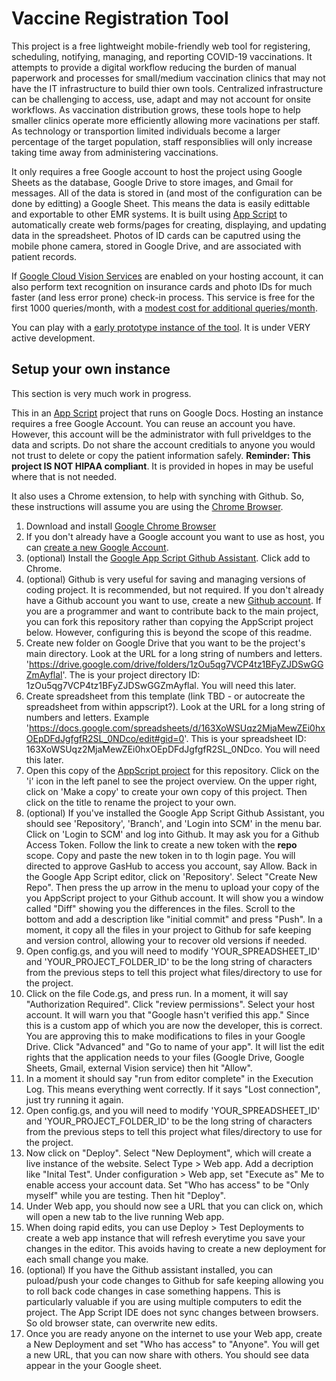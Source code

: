 # Vaccine Registration Tool

This project is a free lightweight mobile-friendly web tool for registering, scheduling, notifying, managing, and reporting COVID-19 vaccinations.  It attempts to provide a digital workflow reducing the burden of manual paperwork and processes for small/medium vaccination clinics that may not have the IT infrastructure to build thier own tools. Centralized infrastructure can be challenging to access, use, adapt and may not account for onsite workflows.  As vaccination distribution grows, these tools hope to help smaller clinics operate more efficiently allowing more vacinations per staff.  As technology or transportion limited individuals become a larger percentage of the target population, staff responsiblies will only increase taking time away from administering vaccinations.

It only requires a free Google account to host the project using Google Sheets as the database, Google Drive to store images, and Gmail for messages.  All of the data is stored in (and most of the configuration can be done by editting) a Google Sheet. This means the data is easily edittable and exportable to other EMR systems. It is built using [App Script](https://developers.google.com/apps-script) to automatically create web forms/pages for creating, displaying, and updating data in the spreadsheet. Photos of ID cards can be caputred using the mobile phone camera, stored in Google Drive, and are associated with patient records.

If [Google Cloud Vision Services](https://cloud.google.com/vision) are enabled on your hosting account, it can also perform text recognition on insurance cards and photo IDs for much faster (and less error prone) check-in process.  This service is free for the first 1000 queries/month, with a [modest cost for additional queries/month](https://cloud.google.com/vision/pricing).

You can play with a [early prototype instance of the tool](https://script.google.com/macros/s/AKfycbwM92Cxn9iD-ePMKojsJS0RhWIcCZBfn_h50M8RgHiR2rJxIM6dIUzLEX-ojEIYcAisuQ/exec).  It is under VERY active development.

## Setup your own instance

This section is very much work in progress.

This in an [App Script](https://developers.google.com/apps-script) project that runs on Google Docs.  Hosting an instance requires a free Google Account.   You can reuse an account you have. However, this account will be the administrator with full priveldges to the data and scripts.  Do not share the account creditials to anyone you would not trust to delete or copy the patient information safely.  **Reminder: This project IS NOT HIPAA compliant**.  It is provided in hopes in may be useful where that is not needed.

It also uses a Chrome extension, to help with synching with Github.  So, these instructions will assume you are using the [Chrome Browser](https://www.google.com/chrome).

1. Download and install [Google Chrome Browser](https://www.google.com/chrome)
2. If you don't already have a Google account you want to use as host, you can [create a new Google Account](https://accounts.google.com/signup).
3. (optional) Install the [Google App Script Github Assistant](https://chrome.google.com/webstore/detail/google-apps-script-github/lfjcgcmkmjjlieihflfhjopckgpelofo).  Click add to Chrome.
4. (optional) Github is very useful for saving and managing versions of coding project.  It is recommended, but not required.  If you don't already have a Github account you want to use, create a new [Github account](https://github.com/).  If you are a programmer and want to contribute back to the main project, you can fork this repository rather than copying the AppScript project below.  However, configuring this is beyond the scope of this readme.
5. Create new folder on Google Drive that you want to be the project's main directory.  Look at the URL for a long string of numbers and letters.  'https://drive.google.com/drive/folders/1zOu5qg7VCP4tz1BFyZJDSwGGZmAyflal'. The is your project directory ID: 1zOu5qg7VCP4tz1BFyZJDSwGGZmAyflal.  You will need this later.
6. Create spreadsheet from this template (link TBD - or autocreate the spreadsheet from within appscript?).  Look at the URL for a long string of numbers and letters.  Example 'https://docs.google.com/spreadsheets/d/163XoWSUqz2MjaMewZEi0hxOEpDFdJgfgfR2SL_0NDco/edit#gid=0'. This is your spreadsheet ID: 163XoWSUqz2MjaMewZEi0hxOEpDFdJgfgfR2SL_0NDco.  You will need this later.
7. Open this copy of the [AppScript project](https://script.google.com/d/1O38qwdfY_Pycg1hFUm-Ocm7wKxHrqfuI3feZr-7-ci8cVTEX1tTV6AW7/edit?usp=sharing) for this repository.  Click on the 'i' icon in the left panel to see the project overview.  On the upper right, click on 'Make a copy' to create your own copy of this project.  Then click on the title to rename the project to your own.
8. (optional) If you've installed the Google App Script Github Assistant, you should see 'Repository', 'Branch', and 'Login into SCM' in the menu bar.  Click on 'Login to SCM' and log into Github.  It may ask you for a Github Access Token.  Follow the link to create a new token with the **repo** scope.  Copy and paste the new token in to th login page.  You will directed to approve GasHub to access you account, say Allow. Back in the Google App Script editor, click on 'Repository'.  Select "Create New Repo".  Then press the up arrow in the menu to upload your copy of the you AppScript project to your Github account.  It will show you a window called "Diff" showing you the differences in the files.  Scroll to the bottom and add a description like "initial commit" and press "Push".  In a moment, it copy all the files in your project to Github for safe keeping and version control, allowing your to recover old versions if needed.
9. Open config.gs, and you will need to modify 'YOUR_SPREADSHEET_ID' and 'YOUR_PROJECT_FOLDER_ID' to be the long string of characters from the previous steps to tell this project what files/directory to use for the project.
10. Click on the file Code.gs, and press run.  In a moment, it will say "Authorization Required".  Click "review permissions".  Select your host account. It will warn you that "Google hasn't verified this app."  Since this is a custom app of which you are now the developer, this is correct.  You are approving this to make modifications to files in your Google Drive.  Click "Advanced" and "Go to name of your app".  It will list the edit rights that the application needs to your files (Google Drive, Google Sheets, Gmail, external Vision service) then hit "Allow".
11. In a moment it should say "run from editor complete" in the Execution Log.  This means everything went correctly.  If it says "Lost connection", just try running it again.
12. Open config.gs, and you will need to modify 'YOUR_SPREADSHEET_ID' and 'YOUR_PROJECT_FOLDER_ID' to be the long string of characters from the previous steps to tell this project what files/directory to use for the project.
13.  Now click on "Deploy".  Select "New Deployment", which will create a live instance of the website.  Select Type > Web app.  Add a decription like "Inital Test".  Under configuration > Web app, set "Execute as" Me to enable access your account data.  Set "Who has access" to be "Only myself" while you are testing.  Then hit "Deploy".
14.  Under Web app, you should now see a URL that you can click on, which will open a new tab to the live running Web app.
15.  When doing rapid edits, you can use Deploy > Test Deployments to create a web app instance that will refresh everytime you save your changes in the editor.  This avoids having to create a new deployment for each small change you make.
16. (optional) If you have the Github assistant installed, you can puload/push your code changes to Github for safe keeping allowing you to roll back code changes in case something happens.  This is particularly valuable if you are using multiple computers to edit the project.  The App Script IDE does not sync changes between browsers. So old browser state, can overwrite new edits. 
17.  Once you are ready anyone on the internet to use your Web app, create a New Deployment and set "Who has access" to "Anyone".  You will get a new URL, that you can now share with others.  You should see data appear in the your Google sheet.
